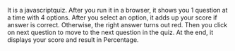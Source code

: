It is a javascriptquiz. After you run it in a browser, it shows you 1 question at a time with 4 options.
After you select an option, it adds up your score if answer is correct.
Otherwise, the right answer turns out red.
Then you click on next question to move to the next question in the quiz.
At the end, it displays your score and result in Percentage.
